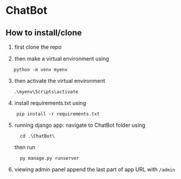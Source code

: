 # ChatBot

## How to install/clone

1. first clone the repo

2. then make a virtual environment using
```
   python -m venv myenv 
```
3. then activate the virtual environment
```
   .\myenv\Scripts\activate
```
4. install requirements.txt using
```
    pip install -r requirements.txt
```
5. running django app:
     navigate to ChatBot folder using
   ```
     cd .\ChatBot\
   ```
     then run
   ```
     py manage.py runserver
   ```
6. viewing admin panel
     append the last part of app URL with ```/admin```
